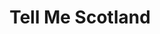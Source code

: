 ---
schema: default
title: Tell Me Scotland
organization: Angus Council
notes: >-
    Tells people about public notices that are published by Angus Council, eg, licensing and planning 
resources:
  - name: Tell Me Scotland HTML
  - url: >-
      
  - format: HTML
license: UK Open Government Licence (OGL)
category:

  - angus
  - licensing
  - notices
  - planning
  - public
  - traffic
maintainer: Angus Council
maintainer_email: someone@example.com
---